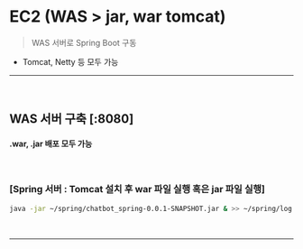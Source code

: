 # EC2 (WAS > jar, war tomcat)
> WAS 서버로 Spring Boot 구동
* Tomcat, Netty 등 모두 가능

<hr>
<br>

## WAS 서버 구축 [:8080]
#### .war, .jar 배포 모두 가능

<br>

### [Spring 서버 : Tomcat 설치 후 war 파일 실행 혹은 jar 파일 실행]
```bash
java -jar ~/spring/chatbot_spring-0.0.1-SNAPSHOT.jar & >> ~/spring/log.txt
```

<br>
<hr>
<br>
